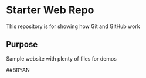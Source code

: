 # Starter Web Repo

This repository is for showing how Git and GitHub work

## Purpose

Sample website with plenty of files for demos

##BRYAN